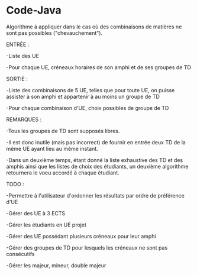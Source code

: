 # Code-Java

Algorithme à appliquer dans le cas où des combinaisons de matières ne sont pas possibles ("chevauchement").


ENTRÉE : 

-Liste des UE

-Pour chaque UE, créneaux horaires de son amphi et de ses groupes de TD


SORTIE :

-Liste des combinaisons de 5 UE, telles que pour toute UE, on puisse assister à son amphi et appartenir à au moins un groupe de TD

-Pour chaque combinaison d'UE, choix possibles de groupe de TD


REMARQUES :

-Tous les groupes de TD sont supposés libres.

-Il est donc inutile (mais pas incorrect) de fournir en entrée deux TD de la même UE ayant lieu au même instant.

-Dans un deuxième temps, étant donné la liste exhaustive des TD et des amphis ainsi que les listes de choix des étudiants, un deuxième algorithme retournera le voeu accordé à chaque étudiant.


TODO :

-Permettre à l'utilisateur d'ordonner les résultats par ordre de préférence d'UE

-Gérer des UE à 3 ECTS

-Gérer les étudiants en UE projet

-Gérer des UE possédant plusieurs créneaux pour leur amphi

-Gérer des groupes de TD pour lesquels les créneaux ne sont pas consécutifs

-Gérer les majeur, mineur, double majeur
